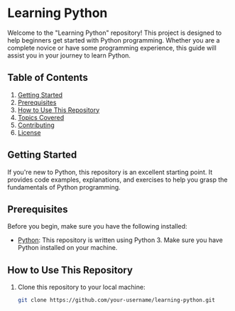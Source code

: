 # Learning Python

Welcome to the "Learning Python" repository! This project is designed to help beginners get started with Python programming. Whether you are a complete novice or have some programming experience, this guide will assist you in your journey to learn Python.

## Table of Contents
1. [Getting Started](#getting-started)
2. [Prerequisites](#prerequisites)
3. [How to Use This Repository](#how-to-use-this-repository)
4. [Topics Covered](#topics-covered)
5. [Contributing](#contributing)
6. [License](#license)

## Getting Started

If you're new to Python, this repository is an excellent starting point. It provides code examples, explanations, and exercises to help you grasp the fundamentals of Python programming.

## Prerequisites

Before you begin, make sure you have the following installed:
- [Python](https://www.python.org/downloads/): This repository is written using Python 3. Make sure you have Python installed on your machine.

## How to Use This Repository

1. Clone this repository to your local machine:
   ```bash
   git clone https://github.com/your-username/learning-python.git
